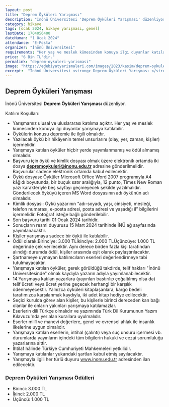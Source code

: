 ```yaml
---
layout: post
title: "Deprem Öyküleri Yarışması"
description: "İnönü Üniversitesi 'Deprem Öyküleri Yarışması' düzenliyor."
category: hikaye
tags: [ocak 2024, hikaye yarışması, genel]
lastDate: 1704056400
dateHuman: "1 Ocak 2024"
attendance: "E-Posta"
organizer: "İnönü Üniversitesi"
requirements: "Her yaş ve meslek kümesinden konuya ilgi duyanlar katılabilir."
price: "6 Bin TL'dir."
permalink: "deprem-oykuleri-yarismasi"
image: "https://edebiyatyarismalari.com/images/2023/kasim/deprem-oykuleri-yarismasi.jpg"
excerpt:  "İnönü Üniversitesi <strong> Deprem Öyküleri Yarışması </strong> düzenliyor."
---
```


## Deprem Öyküleri Yarışması
İnönü Üniversitesi **Deprem Öyküleri Yarışması** düzenliyor.  

Katılım Koşulları:
- Yarışmamız ulusal ve uluslararası katılıma açıktır. Her yaş ve meslek kümesinden konuya ilgi duyanlar yarışmaya katılabilir.
- Öykülerin konusu depremle ile ilgili olmalıdır.
- Yazılacak öykü bir hikâyenin temel unsurlarını (olay, yer, zaman, kişiler) içermelidir.
- Yarışmaya katılan öyküler hiçbir yerde yayımlanmamış ve ödül almamış olmalıdır.
- Başvuru için öykü ve kimlik dosyası olmak üzere elektronik ortamda iki dosya **depremoykuleri@inonu.edu.tr** adresine gönderilmelidir. Başvurular sadece elektronik ortamda kabul edilecektir.
- Öykü dosyası: Öyküler Microsoft Office Word 2007 programıyla A4 kâğıdı boyutunda, bir buçuk satır aralığıyla, 12 punto, Times New Roman yazı karakteriyle beş sayfayı geçmeyecek şekilde yazılmalıdır. Gönderilecek öyküyü içeren MS Word dosyasının adı öykünün adı olmalıdır.
- Kimlik dosyası: Öykü yazarının “adı-soyadı, yaşı, cinsiyeti, mesleği, telefon numarası, e-posta adresi, posta adresi ve yaşadığı il” bilgilerini içermelidir. Fotoğraf isteğe bağlı gönderilebilir.
- Son başvuru tarihi 01 Ocak 2024 tarihidir.
- Sonuçların resmi duyurusu 15 Mart 2024 tarihinde İNÜ ağ sayfasında yayımlanacaktır.
- Kişiler yarışmaya sadece bir öykü ile katılabilir.
- Ödül olarak:Birinciye: 3.000 TLİkinciye: 2.000 TLÜçüncüye: 1.000 TL değerinde çek verilecektir. Aynı derece birden fazla kişi tarafından alındığı durumda ödül, kişiler arasında eşit olarak paylaştırılacaktır.
- Şartnameye uymayan katılımcıların eserleri değerlendirmeye tabi tutulmayacaktır.
- Yarışmaya katılan öyküler, gerek görüldüğü takdirde, telif hakları "İnönü Üniversitesinde" olmak kaydıyla yazarın adıyla yayımlanabilecektir.
- 14.Yarışmaya katılan yazarlara (yayınları bastırılıp çoğaltılmış olsa da) telif ücreti veya ücret yerine geçecek herhangi bir karşılık ödenmeyecektir. Yalnızca öyküleri kitaplaşanlara, kargo bedeli tarafımızca karşılanmak kaydıyla, iki adet kitap hediye edilecektir.
- Seçici kurulda görev alan kişiler, bu kişilerle birinci dereceden kan bağı olanlar ile onların yakınları yarışmaya katılamazlar.
- Eserlerin dili Türkçe olmalıdır ve yazımında Türk Dil Kurumunun Yazım Kılavuzu'nda yer alan kurallara uyulmalıdır.
- Eserler millî ve manevi değerlere, genel ve evrensel ahlak ile insanlık ilkelerine uygun olmalıdır.
- Yarışmaya katılan eserlerin, intihal (çalıntı) veya suç unsuru içermesi vb. durumlarda yayınların içindeki tüm bilgilerin hukuki ve cezai sorumluluğu yazarlarına aittir.
- İhtilaf hâlinde Türkiye Cumhuriyeti Mahkemeleri yetkilidir.
- Yarışmaya katılanlar yukarıdaki şartları kabul etmiş sayılacaktır.
- Yarışmayla ilgili her türlü duyuru www.inonu.edu.tr adresinden ilan edilecektir.


### Deprem Öyküleri Yarışması Ödülleri
- Birinci: 3.000 TL
- İkinci: 2.000 TL
- Üçüncü: 1.000 TL